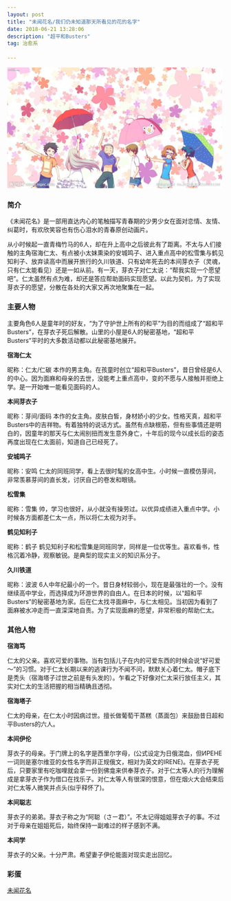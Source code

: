 ```yaml
---
layout: post
title: "未闻花名/我们仍未知道那天所看见的花的名字"
date: 2018-06-21 13:28:06 
description: "超平和Busters"
tag: 治愈系

---
```


<img src="/images/posts/codeless/未闻花名.jpg" height="281" width="500">

### 简介

《未闻花名》是一部用直达内心的笔触描写青春期的少男少女在面对恋情、友情、纠葛时，有欢欣笑容也有伤心泪水的青春原创动画片。

从小时候起一直青梅竹马的6人，却在升上高中之后彼此有了距离。不太与人们接触的主角宿海仁太、有点被小太妹熏染的安城鸣子、进入重点高中的松雪集与鹤见知利子、放弃读高中而展开旅行的久川铁道、只有幼年死去的本间芽衣子（灵魂，只有仁太能看见）还是一如从前。有一天，芽衣子对仁太说：“帮我实现一个愿望吧”。仁太虽然有点为难，却还是答应帮助面码实现愿望。以此为契机，为了实现芽衣子的愿望，分散在各处的大家又再次地聚集在一起。

### 主要人物

主要角色6人是童年时的好友，“为了守护世上所有的和平”为目的而组成了“超和平Busters”，在芽衣子死后解散。山里的小屋是6人的秘密基地，“超和平Busters”平时的大多数活动都以此秘密基地展开。

**宿海仁太**

 昵称：仁太/仁碳
本作的男主角。在孩童时创立“超和平Busters”，昔日曾经是6人的中心。因为面麻和母亲的去世，没能考上重点高中，变的不愿与人接触并拒绝上学。是一开始唯一能看见面码的人。

**本间芽衣子**

昵称：芽间/面码
本作的女主角。皮肤白皙，身材娇小的少女。性格天真，超和平Busters中的吉祥物。有着独特的说话方式。虽然有点缺根筋，但有些事情还是明白的，因童年的那天与仁太闹别扭而发生意外身亡，十年后的现今以成长后的姿态再度出现在仁太面前，知道自己已经死了。

**安城鸣子**

昵称：安鸣
仁太的同班同学，看上去很时髦的女高中生。小时候一直模仿芽间，非常羡慕芽间的直长发，讨厌自己的卷发和眼镜。

**松雪集**

昵称：雪集
帅，学习也很好，从小就没有操劳过。以优异成绩进入重点中学。小时候各方面都差仁太一点，所以将仁太视为对手。

**鹤见知利子**

昵称：鹤子
鹤见知利子和松雪集是同班同学，同样是一位优等生。喜欢看书，性格沉着冷静，观察敏锐。是典型的现实主义的知识系分子。

**久川铁道**

昵称：波波
6人中年纪最小的一个。昔日身材较弱小，现在是最强壮的一个。没有继续高中学业，而选择成为环游世界的自由人。在日本的时候，以“超和平Busters”的秘密基地为家。后在仁太找寻面麻中，与仁太相见。当初因为看到了面麻被水冲走而一直深深地自责。为了实现面麻的愿望，非常积极的帮助仁太。


### 其他人物

**宿海笃**

仁太的父亲。喜欢可爱的事物。当有包括儿子在内的可爱东西的时候会说“好可爱～”的习惯。对于仁太长期以来的逃课行为不闻不问，默默关心着仁太。帽子底下是秃头（宿海塔子过世之前是有头发的）。乍看之下好像对仁太采行放任主义，其实对仁太的生活把握的相当精确且透彻。

**宿海塔子**

仁太的母亲，在仁太小时因病过世。擅长做葡萄干蒸糕（蒸面包）来鼓励昔日超和平Busters的六人。

**本间伊伦**

芽衣子的母亲。于门牌上的名字是西里尔字母，(公式设定为日俄混血，但ИРЕНЕ一词则是塞尔维亚的女性名字而非正规俄文，相对为英文的IRENE)。在芽衣子死后，只要家里有吃咖哩就会拿一份到佛龛来供奉芽衣子。对于仁太等人的行为理解成是拿芽衣子作为借口在找乐子。对仁太等人有很深的恨意，但在烟火大会结束后对仁太等人微笑并点头(似乎释怀了)。

**本间聪志**

芽衣子的弟弟。芽衣子称之为“阿聪（さー君）”。不太记得姐姐芽衣子的事。不过对于母亲在姐姐死后，始终保持一副难过的样子感到不满。

**本间学**

芽衣子的父亲。十分严肃。希望妻子伊伦能面对现实走出回忆。

### 彩蛋

[未闻花名](https://v.youku.com/v_show/id_XMzkzMjE1NDA0.html?tpa=dW5pb25faWQ9MTAyMjEzXzEwMDAwOV8wMV8wMQ&from=360sousuo&refer=360sousuo/)





